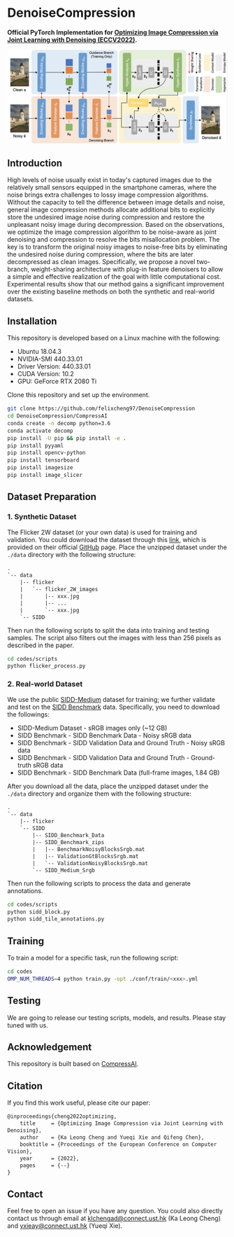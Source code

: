 # DenoiseCompression

**Official PyTorch Implementation for [Optimizing Image Compression via Joint Learning with Denoising (ECCV2022)](https://arxiv.org/abs/2207.10869).**

![](./figures/overview.png)


## Introduction
High levels of noise usually exist in today's captured images due to the relatively small sensors equipped in the smartphone cameras, where the noise brings extra challenges to lossy image compression algorithms. Without the capacity to tell the difference between image details and noise, general image compression methods allocate additional bits to explicitly store the undesired image noise during compression and restore the unpleasant noisy image during decompression. Based on the observations, we optimize the image compression algorithm to be noise-aware as joint denoising and compression to resolve the bits misallocation problem. The key is to transform the original noisy images to noise-free bits by eliminating the undesired noise during compression, where the bits are later decompressed as clean images. Specifically, we propose a novel two-branch, weight-sharing architecture with plug-in feature denoisers to allow a simple and effective realization of the goal with little computational cost. Experimental results show that our method gains a significant improvement over the existing baseline methods on both the synthetic and real-world datasets.


## Installation
This repository is developed based on a Linux machine with the following:
* Ubuntu 18.04.3
* NVIDIA-SMI 440.33.01
* Driver Version: 440.33.01
* CUDA Version: 10.2
* GPU: GeForce RTX 2080 Ti

Clone this repository and set up the environment.
```bash
git clone https://github.com/felixcheng97/DenoiseCompression
cd DenoiseCompression/CompressAI
conda create -n decomp python=3.6
conda activate decomp
pip install -U pip && pip install -e .
pip install pyyaml
pip install opencv-python
pip install tensorboard
pip install imagesize
pip install image_slicer
```

## Dataset Preparation
### 1. Synthetic Dataset
The Flicker 2W dataset (or your own data) is used for training and validation. You could download the dataset through this [link](https://drive.google.com/file/d/1EK04NO6o3zbcFv5G-vtPDEkPB1dWblEF/view), which is provided on their official [GitHub](https://github.com/liujiaheng/CompressionData) page. Place the unzipped dataset under the `./data` directory with the following structure:
```
.
`-- data
    |-- flicker
    |   `-- flicker_2W_images
    |       |-- xxx.jpg
    |       |-- ...
    |       `-- xxx.jpg
    `-- SIDD   
```

Then run the following scripts to split the data into training and testing samples. The script also filters out the images with less than $256$ pixels as described in the paper.
```bash
cd codes/scripts
python flicker_process.py
```

### 2. Real-world Dataset
We use the public [SIDD-Medium](https://www.eecs.yorku.ca/~kamel/sidd/dataset.php) dataset for training; we further validate and test on the [SIDD Benchmark](https://www.eecs.yorku.ca/~kamel/sidd/benchmark.php) data. Specifically, you need to download the followings:
* SIDD-Medium Dataset - sRGB images only (~12 GB)
* SIDD Benchmark - SIDD Benchmark Data - Noisy sRGB data
* SIDD Benchmark - SIDD Validation Data and Ground Truth - Noisy sRGB data
* SIDD Benchmark - SIDD Validation Data and Ground Truth - Ground-truth sRGB data
* SIDD Benchmark - SIDD Benchmark Data (full-frame images, 1.84 GB)

After you download all the data, place the unzipped dataset under the `./data` directory and organize them with the following structure:
```
.
`-- data
    |-- flicker
    `-- SIDD  
        |-- SIDD_Benchmark_Data
        |-- SIDD_Benchmark_zips
        |   |-- BenchmarkNoisyBlocksSrgb.mat
        |   |-- ValidationGtBlocksSrgb.mat
        |   `-- ValidationNoisyBlocksSrgb.mat
        `-- SIDD_Medium_Srgb
```

Then run the following scripts to process the data and generate annotations.
```bash
cd codes/scripts
python sidd_block.py
python sidd_tile_annotations.py
```

## Training
To train a model for a specific task, run the following script:
```bash
cd codes
OMP_NUM_THREADS=4 python train.py -opt ./conf/train/<xxx>.yml
```

## Testing
We are going to release our testing scripts, models, and results. Please stay tuned with us.


## Acknowledgement
This repository is built based on [CompressAI](https://github.com/InterDigitalInc/CompressAI).


## Citation
If you find this work useful, please cite our paper:
```
@inproceedings{cheng2022optimizing,
    title     = {Optimizing Image Compression via Joint Learning with Denoising}, 
    author    = {Ka Leong Cheng and Yueqi Xie and Qifeng Chen},
    booktitle = {Proceedings of the European Conference on Computer Vision},
    year      = {2022},
    pages     = {--}
}
```

## Contact
Feel free to open an issue if you have any question. You could also directly contact us through email at klchengad@connect.ust.hk (Ka Leong Cheng) and yxieay@connect.ust.hk (Yueqi Xie).
